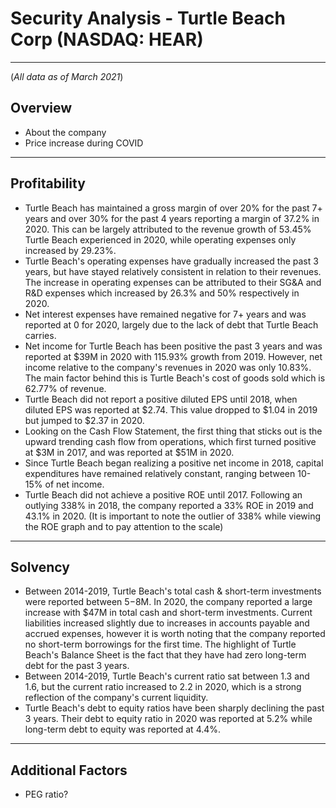 # Security Analysis - Turtle Beach Corp (NASDAQ: HEAR)
---
(*All data as of March 2021*)
## Overview
- About the company
- Price increase during COVID
---
## Profitability
- Turtle Beach has maintained a gross margin of over 20% for the past 7+ years and over 30% for the past 4 years reporting a margin of 37.2% in 2020. This can be largely attributed to the revenue growth of 53.45% Turtle Beach experienced in 2020, while operating expenses only increased by 29.23%.
- Turtle Beach's operating expenses have gradually increased the past 3 years, but have stayed relatively consistent in relation to their revenues. The increase in operating expenses can be attributed to their SG&A and R&D expenses which increased by 26.3% and 50% respectively in 2020.
- Net interest expenses have remained negative for 7+ years and was reported at 0 for 2020, largely due to the lack of debt that Turtle Beach carries.
- Net income for Turtle Beach has been positive the past 3 years and was reported at $39M in 2020 with 115.93% growth from 2019. However, net income relative to the company's revenues in 2020 was only 10.83%. The main factor behind this is Turtle Beach's cost of goods sold which is 62.77% of revenue.
- Turtle Beach did not report a positive diluted EPS until 2018, when diluted EPS was reported at $2.74. This value dropped to $1.04 in 2019 but jumped to $2.37 in 2020. 
- Looking on the Cash Flow Statement, the first thing that sticks out is the upward trending cash flow from operations, which first turned positive at $3M in 2017, and was reported at $51M in 2020.
- Since Turtle Beach began realizing a positive net income in 2018, capital expenditures have remained relatively constant, ranging between 10-15% of net income.
- Turtle Beach did not achieve a positive ROE until 2017. Following an outlying 338% in 2018, the company reported a 33% ROE in 2019 and 43.1% in 2020. (It is important to note the outlier of 338% while viewing the ROE graph and to pay attention to the scale)
---
## Solvency
- Between 2014-2019, Turtle Beach's total cash & short-term investments were reported between $5-$8M. In 2020, the company reported a large increase with $47M in total cash and short-term investments. Current liabilities increased slightly due to increases in accounts payable and accrued expenses, however it is worth noting that the company reported no short-term borrowings for the first time. The highlight of Turtle Beach's Balance Sheet is the fact that they have had zero long-term debt for the past 3 years.
- Between 2014-2019, Turtle Beach's current ratio sat between 1.3 and 1.6, but the current ratio increased to 2.2 in 2020, which is a strong reflection of the company's current liquidity.
- Turtle Beach's debt to equity ratios have been sharply declining the past 3 years. Their debt to equity ratio in 2020 was reported at 5.2% while long-term debt to equity was reported at 4.4%. 
---
## Additional Factors
- PEG ratio?

